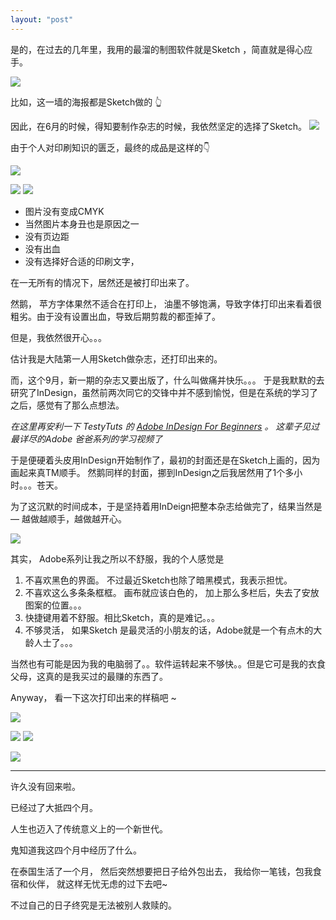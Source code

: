 ```yaml
---
layout: "post"
---
```



是的，在过去的几年里，我用的最溜的制图软件就是Sketch ，简直就是得心应手。

![](http://ob49cesbh.bkt.clouddn.com/2019-02-03-15491769235215.jpg)


比如，这一墙的海报都是Sketch做的 👆


因此，在6月的时候，得知要制作杂志的时候，我依然坚定的选择了Sketch。 
![](media/15407148241815.jpg)


由于个人对印刷知识的匮乏，最终的成品是这样的👇

![](media/15407146015029.jpg)


![](media/15407146413723.jpg)
![](media/15407146669225.jpg)


* 图片没有变成CMYK
* 当然图片本身丑也是原因之一
* 没有页边距
* 没有出血
* 没有选择好合适的印刷文字，

在一无所有的情况下，居然还是被打印出来了。

然鹅， 苹方字体果然不适合在打印上， 油墨不够饱满，导致字体打印出来看着很粗劣。由于没有设置出血，导致后期剪裁的都歪掉了。 

但是，我依然很开心。。。

估计我是大陆第一人用Sketch做杂志，还打印出来的。


而，这个9月，新一期的杂志又要出版了，什么叫做痛并快乐。。。
于是我默默的去研究了InDesign，虽然前两次同它的交锋中并不感到愉悦，但是在系统的学习了之后，感觉有了那么点想法。

*在这里再安利一下 TestyTuts 的 [Adobe InDesign For Beginners](https://www.youtube.com/watch?v=iHDy_nEvgd4&list=PLYfCBK8IplO7YoUHtYKxavLHO-31C-Vky) 。 这辈子见过最详尽的Adobe 爸爸系列的学习视频了*

于是便硬着头皮用InDesign开始制作了，最初的封面还是在Sketch上画的，因为画起来真TM顺手。 
然鹅同样的封面，挪到InDesign之后我居然用了1个多小时。。。苍天。 

为了这沉默的时间成本，于是坚持着用InDeign把整本杂志给做完了，结果当然是 — 越做越顺手，越做越开心。  

![](media/15407155371845.jpg)


其实， Adobe系列让我之所以不舒服，我的个人感觉是

1. 不喜欢黑色的界面。 
不过最近Sketch也除了暗黑模式，我表示担忧。 
2. 不喜欢这么多条条框框。 画布就应该白色的， 加上那么多栏后，失去了安放图案的位置。。。
3. 快捷键用着不舒服。相比Sketch，真的是难记。。。
4. 不够灵活， 如果Sketch 是最灵活的小朋友的话，Adobe就是一个有点木的大龄人士了。。。

当然也有可能是因为我的电脑弱了。。软件运转起来不够快。。但是它可是我的衣食父母，这真的是我买过的最赚的东西了。 

Anyway， 看一下这次打印出来的样稿吧 ~ 

![](media/15407149580496.jpg)


![](media/15407149928533.jpg)
![](media/15407150706323.jpg)

![](media/15407151282866.jpg)

***** 


许久没有回来啦。 

已经过了大抵四个月。 

人生也迈入了传统意义上的一个新世代。 

鬼知道我这四个月中经历了什么。 

在泰国生活了一个月， 然后突然想要把日子给外包出去， 我给你一笔钱，包我食宿和伙伴， 就这样无忧无虑的过下去吧~

不过自己的日子终究是无法被别人救赎的。








